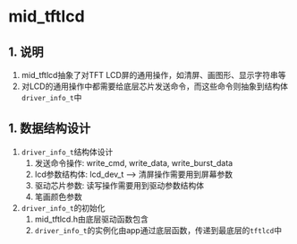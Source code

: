 # mid_tftlcd

## 1. 说明
1. mid_tftlcd抽象了对TFT LCD屏的通用操作，如清屏、画图形、显示字符串等
2. 对LCD的通用操作中都需要给底层芯片发送命令，而这些命令则抽象到结构体`driver_info_t`中


## 1. 数据结构设计
1. `driver_info_t`结构体设计
   1. 发送命令操作: write_cmd, write_data, write_burst_data
   2. lcd参数结构体: lcd_dev_t --> 清屏操作需要用到屏幕参数
   3. 驱动芯片参数: 读写操作需要用到驱动参数结构体
   4. 笔画颜色参数
2. `driver_info_t`的初始化
   1. mid_tftlcd.h由底层驱动函数包含
   2. `driver_info_t`的实例化由app通过底层函数，传递到最底层的`tftlcd`中


